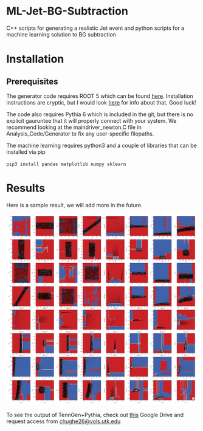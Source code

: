 # ML-Jet-BG-Subtraction
C++ scripts for generating a realistic Jet event and python scripts for a machine learning solution to BG subtraction

# Installation
## Prerequisites
The generator code requires ROOT 5 which can be found [here](https://root.cern.ch/releases). Installation instructions are cryptic, but I would look [here](https://root.cern.ch/building-root) for info about that. Good luck!

The code also requires Pythia 6 which is included in the git, but there is no explicit gauruntee that it will properly connect with your system. We recommend looking at the maindriver_newton.C file in Analysis_Code/Generator to fix any user-specific filepaths.

The machine learning requires python3 and a couple of libraries that can be installed via pip

`pip3 install pandas matplotlib numpy sklearn`

# Results
Here is a sample result, we will add more in the future.

![](./Analysis_Code/ML/DecBound.png)

To see the output of TennGen+Pythia, check out [this](https://drive.google.com/drive/folders/1n0zZEA8bxsG3f3RuCkfeOY0ayOyVr0RA?usp=sharing) Google Drive and request access from [chughe26@vols.utk.edu](chughe26@vols.utk.edu)
